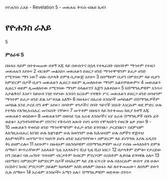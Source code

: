 ﻿
የዮሐንስ ራእይ - Revelation 5 - መጽሐፍ ቅዱስ ብሉይ ኪዳን
# የዮሐንስ ራእይ
5
### ምዕራፍ 5
 በዙፋኑ ላይም በተቀመጠው በቀኝ እጁ ላይ በውስጥና በኋላ የተጻፈበት በሰባትም ማኅተም የተዘጋ መጽሐፍን አየሁ።
2  ብርቱም መልአክ። መጽሐፉን ይዘረጋ ዘንድ ማኅተሞቹንም ይፈታ ዘንድ የሚገባው ማን ነው? ብሎ በታላቅ ድምፅ ሲያውጅ አየሁ።
3  በሰማይም ቢሆን በምድርም ላይ ቢሆን ከምድርም በታች ቢሆን መጽሐፉን ሊዘረጋ ወይም ሊመለከተው ማንም አልተቻለውም።
4  መጽሐፉን ሊዘረጋ ወይም ሊመለከተው የሚገባው ማንም ስላልተገኘ እጅግ አለቀስሁ።
5  ከሽማግሌዎቹም አንዱ። አታልቅስ፤ እነሆ፥ ከይሁዳ ነገድ የሆነው አንበሳ እርሱም የዳዊት ሥር መጽሐፉን ይዘረጋ ዘንድ ሰባቱንም ማኅተም ይፈታ ዘንድ ድል ነሥቶአል አለኝ።
6  በዙፋኑና በአራቱ እንስሶች መካከልም በሽማግሌዎችም መካከል እንደ ታረደ በግ ቆሞ አየሁ፥ ሰባትም ቀንዶችና ሰባት ዓይኖች ነበሩት እነርሱም ወደ ምድር ሁሉ የተላኩ የእግዚአብሔር መናፍስት ናቸው።
7  መጥቶም በዙፋን ላይ ከተቀመጠ ከዚያ ከቀኝ እጁ መጽሐፉን ወሰደው።
8  መጽሐፉንም በወሰደ ጊዜ አራቱ እንስሶችና ሀያ አራቱ ሽማግሌዎች በበጉ ፊት ወደቁ፥ እያንዳንዳቸውም በገናንና የቅዱሳን ጸሎት የሆነ ዕጣን የሞላበትን የወርቅ ዕቃ ያዙ።
9 -  
10  መጽሐፉን ትወስድ ዘንድ ማኅተሞቹንም ትፈታ ዘንድ ይገባሃል፥ ታርደሃልና፥ በደምህም ለእግዚአብሔር ከነገድ ሁሉ ከቋንቋም ሁሉ ከወገንም ሁሉ ከሕዝብም ሁሉ ሰዎችን ዋጅተህ ለአምላካችን መንግሥትና ካህናት ይሆኑ ዘንድ አደረግሃቸው፥ በምድርም ላይ ይነግሣሉ እያሉ አዲስን ቅኔ ይዘምራሉ።
11  አየሁም፥ በዙፋኑም በእንስሶቹም በሽማግሌዎቹም ዙሪያ የብዙ መላእክትን ድምፅ ሰማሁ፤ ቍጥራቸውም አእላፋት ጊዜ አእላፋትና ሺህ ጊዜ ሺህ ነበር፥
12  በታላቅም ድምፅ። የታረደው በግ ኃይልና ባለ ጠግነት ጥበብም ብርታትም ክብርም ምስጋናም በረከትም ሊቀበል ይገባዋል አሉ።
13  በሰማይና በምድርም ከምድርም በታች በባሕርም ላይ ያለ ፍጥረት ሁሉ በእነርሱም ውስጥ ያለ ሁሉ። በረከትና ክብር ምስጋናም ኃይልም ከዘላለም እስከ ዘላለም በዙፋኑ ላይ ለተቀመጠው፥ ለበጉም ይሁን ሲሉ ሰማሁ።
14  አራቱም እንስሶች። አሜን አሉ፥ ሽማግሌዎቹም ወድቀው ሰገዱ። 
